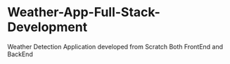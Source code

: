 # Weather-App-Full-Stack-Development
Weather Detection Application developed from Scratch Both FrontEnd and BackEnd
